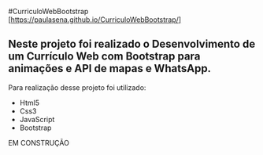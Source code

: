 
#CurriculoWebBootstrap
[https://paulasena.github.io/CurriculoWebBootstrap/]



## Neste projeto foi realizado o Desenvolvimento de um Currículo Web com Bootstrap para animações e API de mapas e WhatsApp.
 Para realização desse projeto foi utilizado:

  - Html5<br>
  - Css3 <br>
  - JavaScript<br>
  - Bootstrap<br>

EM CONSTRUÇÃO
